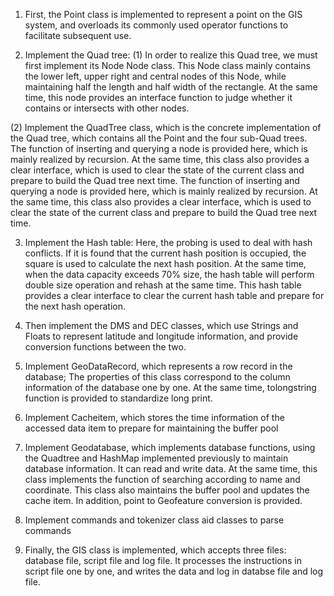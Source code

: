 1. First, the Point class is implemented to represent a point on the GIS system, and overloads its commonly used operator functions to facilitate subsequent use.

2. Implement the Quad tree:
(1) In order to realize this Quad tree, we must first implement its Node Node class. This Node class mainly contains the lower left, upper right and central nodes of this Node, while maintaining half the length and half width of the rectangle. At the same time, this node provides an interface function to judge whether it contains or intersects with other nodes.

(2)  Implement the QuadTree class, which is the concrete implementation of the Quad tree, which contains all the Point and the four sub-Quad trees.   The function of inserting and querying a node is provided here, which is mainly realized by recursion. At the same time, this class also provides a clear interface, which is used to clear the state of the current class and prepare to build the Quad tree next time. The function of inserting and querying a node is provided here, which is mainly realized by recursion. At the same time, this class also provides a clear interface, which is used to clear the state of the current class and prepare to build the Quad tree next time.

3. Implement the Hash table:  Here, the probing is used to deal with hash conflicts. If it is found that the current hash position is occupied, the square is used to calculate the next hash position. At the same time, when the data capacity exceeds 70% size, the hash table will perform double size operation and rehash at the same time. This hash table provides a clear interface to clear the current hash table and prepare for the next hash operation.

4. Then implement the DMS and DEC classes, which use Strings and Floats to represent latitude and longitude information, and provide conversion functions between the two.

5. Implement GeoDataRecord, which represents a row record in the database;
The properties of this class correspond to the column information of the database one by one. At the same time, tolongstring function is provided to standardize long print.

6. Implement Cacheitem, which stores the time information of the accessed data item to prepare for maintaining the buffer pool

7. Implement Geodatabase, which implements database functions, using the Quadtree and HashMap implemented previously to maintain database information. It can read and write data. At the same time, this class implements the function of searching according to name and coordinate. This class also maintains the buffer pool and updates the cache item. In addition, point to Geofeature conversion is provided.

8. Implement commands and tokenizer class aid classes to parse commands

9. Finally, the GIS class is implemented, which accepts three files: database file, script file and log file. It processes the instructions in script file one by one, and writes the data and log in databse file and log file.
